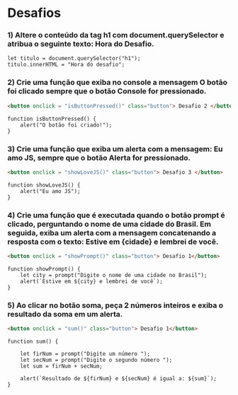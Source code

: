 # Desafios

### 1) Altere o conteúdo da tag h1 com document.querySelector e atribua o seguinte texto: Hora do Desafio.

```JS
let titulo = document.querySelector("h1");
titulo.innerHTML = "Hora do desafio";
```

### 2) Crie uma função que exiba no console a mensagem O botão foi clicado sempre que o botão Console for pressionado.

```html
<button onclick = "isButtonPressed()" class="button"> Desafio 2 </button>
```

```JS
function isButtonPressed() {
    alert("O botão foi criado!");
}
```


### 3) Crie uma função que exiba um alerta com a mensagem: Eu amo JS, sempre que o botão Alerta for pressionado.

```html
<button onclick = "showLoveJS()" class="button"> Desafio 3 </button>


```

```JS
function showLoveJS() {
    alert("Eu amo JS");
}
```


### 4) Crie uma função que é executada quando o botão prompt é clicado, perguntando o nome de uma cidade do Brasil. Em seguida, exiba um alerta com a mensagem concatenando a resposta com o texto: Estive em {cidade} e lembrei de você.

```html
<button onclick = "showPrompt()" class="button"> Desafio 1</button>
```

```JS
function showPrompt() {
    let city = prompt("Digite o nome de uma cidade no Brasil");
    alert(`Estive em ${city} e lembrei de você`);
}
```

### 5) Ao clicar no botão soma, peça 2 números inteiros e exiba o resultado da soma em um alerta.


```html
<button onclick = "sum()" class="button"> Desafio 1</button>
```

```JS
function sum() {

    let firNum = prompt("Digite um número ");
    let secNum = prompt("Digite o segundo número ");
    let sum = firNum + secNum; 

    alert(`Resultado de ${firNum} e ${secNum} é igual a: ${sum}`);
}
```



